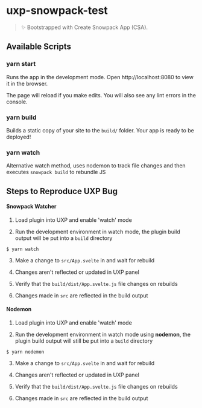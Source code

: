 # uxp-snowpack-test 

> ✨ Bootstrapped with Create Snowpack App (CSA).

## Available Scripts

### yarn start

Runs the app in the development mode.
Open http://localhost:8080 to view it in the browser.

The page will reload if you make edits.
You will also see any lint errors in the console.

### yarn build

Builds a static copy of your site to the `build/` folder.
Your app is ready to be deployed!

### yarn watch

Alternative watch method, uses nodemon to track file changes and then executes `snowpack build` to rebundle JS

## Steps to Reproduce UXP Bug

#### Snowpack Watcher

1. Load plugin into UXP and enable 'watch' mode

2. Run the development environment in watch mode, the plugin build output will be put into a `build` directory

```
$ yarn watch
```

3. Make a change to `src/App.svelte` in and wait for rebuild

4. Changes aren't reflected or updated in UXP panel

5. Verify that the `build/dist/App.svelte.js` file changes on rebuilds

6. Changes made in `src` are reflected in the build output 

#### Nodemon

1. Load plugin into UXP and enable 'watch' mode

2. Run the development environment in watch mode using **nodemon**, the plugin build output will still be put into a `build` directory

```
$ yarn nodemon
```

3. Make a change to `src/App.svelte` in and wait for rebuild

4. Changes aren't reflected or updated in UXP panel

5. Verify that the `build/dist/App.svelte.js` file changes on rebuilds

6. Changes made in `src` are reflected in the build output 